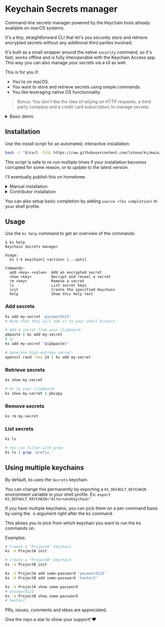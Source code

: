 # Keychain Secrets manager

Command-line secrets manager powered by the Keychain tools already available on macOS systems.

It's a tiny, straightforward CLI that let's you securely store and retrieve encrypted secrets without any additional third parties involved.

It's built as a small wrapper around the native `security` command, so it's fast, works offline and is fully interoperable with the Keychain Access app. This way you can also manage your secrets via a UI as well.

This is for you if:

- You're on macOS.
- You want to store and retrieve secrets using simple commands.
- You like leveraging native OS functionnality.

> Bonus: You don't like the idea of relying on HTTP requests, a third party company and a credit card subscription to manage secrets.

<details><summary>Basic demo</summary>

https://github.com/loteoo/ks/assets/14101189/fec05de0-a5a7-47aa-9366-10ad20203eb8

</details>

## Installation

Use the install script for an automated, interactive installation:

```sh
bash -c "$(curl -fsSL https://raw.githubusercontent.com/loteoo/ks/main/install)"
```

This script is safe to re-run multiple times if your installation becomes corrupted for some reason, or to update to the latest version.

I'll eventually publish this on homebrew.

<details><summary>Manual installation</summary>

1. Download the script file from github.
2. Place it into an executable directory that's in your $PATH. For instance, `~/.local/bin/ks`
3. Make sure the file is executable. `chmod +x ~/path/to/ks`
4. Run `ks init` to create a first keychain.

</details>

<details><summary>Contributor installation</summary>

Delete any other instance of the `ks` script on your machine.

Clone this repo somewhere on your machine, then create a symlink in a bin folder to the script:

```sh
#         This directory should be in your executable PATH
#                              /
ln -s ~/path/to/repo/ks/ks ~/bin/ks
#                        \
#       This should point to the actual ks file
```

Make sure the file is executable. `chmod +x ~/path/to/ks`.

</details>

You can also setup basic completion by adding `source <(ks completion)` in your shell profile.

## Usage

Use the `ks help` command to get an overview of the commands:

```
$ ks help
Keychain Secrets manager

Usage:
  ks [-k keychain] <action> [...opts]

Commands:
  add <key> <value>  Add an encrypted secret
  show <key>         Decrypt and reveal a secret
  rm <key>           Remove a secret
  ls                 List secret keys
  init               Create the specified Keychain
  help               Show this help text
```

### Add secrets

```sh
ks add my-secret 'password123'
# Note that this will add it to your shell history.

# Add a secret from your clipboard:
pbpaste | ks add my-secret
# or
ks add my-secret "$(pbpaste)"

# Generate high-entropy secret:
openssl rand -hex 24 | ks add my-secret
```

### Retrieve secrets

```sh
ks show my-secret

# Or to your clipboard:
ks show my-secret | pbcopy
```

### Remove secrets

```sh
ks rm my-secret
```

### List secrets

```sh
ks ls

# You can filter with grep:
ks ls | grep 'prefix_'
```

## Using multiple keychains

By default, ks uses the `Secrets` keychain.

You can change this permanently by exporting a `KS_DEFAULT_KEYCHAIN` environment variable in your shell profile.
Ex: `export KS_DEFAULT_KEYCHAIN="AlternateKeychain"`

If you have multiple keychains, you can pick them on a per-command basis by using the `-k` argument right after the ks command.

This allows you to pick from which keychain you want to run the ks commands on.

Examples:

```sh
# Create a "ProjectA" keychain
ks -k ProjectA init

# Create a "ProjectB" keychain
ks -k ProjectB init

ks -k ProjectA add some-password 'password123'
ks -k ProjectB add some-password 'hunter2'

ks -k ProjectA show some-password
# password123
ks -k ProjectB show some-password
# hunter2
```

PRs, issues, comments and ideas are appreciated.

Give the repo a star to show your support! ❤️
